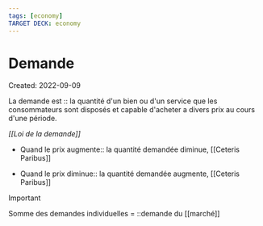 ```yaml
---
tags: [economy] 
TARGET DECK: economy
---
```

# Demande
Created: 2022-09-09

La demande est :: la quantité d'un bien ou d'un service que les consommateurs sont disposés et capable d'acheter a divers prix au cours d'une période.
<!--SR:!2022-10-08,16,230-->

*[[Loi de la demande]]*
- Quand le prix augmente:: la quantité demandée diminue, [[Ceteris Paribus]]
<!--SR:!2022-11-08,44,290-->
- Quand le prix diminue:: la quantité demandée augmente, [[Ceteris Paribus]]
<!--SR:!2022-11-27,60,310-->

> [!important]
> Somme des demandes individuelles = ::demande du [[marché]]
<!--SR:!2022-10-30,28,270-->

